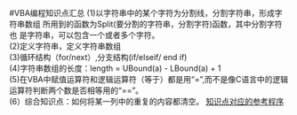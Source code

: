 ﻿#VBA编程知识点汇总
(1)以字符串中的某个字符为分割线，分割字符串，形成字符串数组
所用到的函数为Split(要分割的字符串，分割字符)函数，其中分割字符也
是字符串，可以包含一个或者多个字符。<br>
(2)定义字符串，定义字符串数组<br>
(3)循环结构（for/next）,分支结构(if/elseif/ end if)<br>
(4)字符串数组的长度：length = UBound(a) - LBound(a) + 1<br>
(5)在VBA中赋值运算符和逻辑运算符（等于）都是用“=”,而不是像C语言中的逻辑运算符判断两个数是否相等用的“==”。<br>
(6）综合知识点：如何将某一列中的重复的内容都清空。
[知识点对应的参考程序](https://github.com/whdcumt/BaiduCloudTree)<br>



